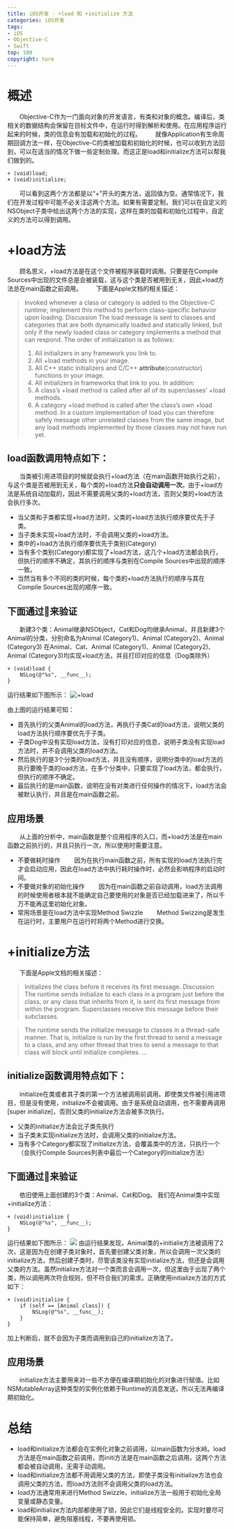 ```yaml
---
title: iOS开发 - +load 和 +initialize 方法
categories: iOS开发
tags:
- iOS
- Objective-C
- Swift 
top: 100
copyright: ture
---
```


# 概述
&emsp;&emsp;Objective-C作为一门面向对象的开发语言，有类和对象的概念。编译后，类相关的数据结构会保留在目标文件中，在运行时得到解析和使用。在应用程序运行起来的时候，类的信息会有加载和初始化的过程。
&emsp;&emsp;就像Application有生命周期回调方法一样，在Objective-C的类被加载和初始化的时候，也可以收到方法回到，可以在适当的情况下做一些定制处理。而这正是load和initialize方法可以帮我们做到的。
```
+ (void)load;
+ (void)initialize;
```
<!-- more -->
&emsp;&emsp;可以看到这两个方法都是以“+”开头的类方法，返回值为空。通常情况下，我们在开发过程中可能不必关注这两个方法。如果有需要定制，我们可以在自定义的NSObject子类中给出这两个方法的实现，这样在类的加载和初始化过程中，自定义的方法可以得到调用。

# +load方法
&emsp;&emsp;顾名思义，+load方法是在这个文件被程序装载时调用。只要是在Compile Sources中出现的文件总是会被装载，这与这个类是否被用到无关，因此+load方法总在main函数之前调用。
&emsp;&emsp;下面是Apple文档的相关描述：
> Invoked whenever a class or category is added to the Objective-C runtime; implement this method to perform class-specific behavior upon loading.
> Discussion
> The load message is sent to classes and categories that are both dynamically loaded and statically linked, but only if the newly loaded class or category implements a method that can respond.
> The order of initialization is as follows:
> 1. All initializers in any framework you link to.
> 2. All +load methods in your image.
> 3. All C++ static initializers and C/C++ __attribute__(constructor) functions in your image.
> 4. All initializers in frameworks that link to you.
> In addition:
> 1. A class’s +load method is called after all of its superclasses’ +load methods.
> 2. A category +load method is called after the class’s own +load method.
> In a custom implementation of load you can therefore safely message other unrelated classes from the same image, but any load methods implemented by those classes may not have run yet.

## load函数调用特点如下：
&emsp;&emsp;当类被引用进项目的时候就会执行+load方法（在main函数开始执行之前），与这个类是否被用到无关，每个类的+load方法**只会自动调用一次**。由于+load方法是系统自动加载的，因此不需要调用父类的+load方法，否则父类的+load方法会执行多次。
- 当父类和子类都实现+load方法时，父类的+load方法执行顺序要优先于子类。
- 当子类未实现+load方法时，不会调用父类的+load方法。
- 类中的+load方法执行顺序要优先于类别(Category)
- 当有多个类别(Category)都实现了+load方法，这几个+load方法都会执行，但执行的顺序不确定，其执行的顺序与类别在Compile Sources中出现的顺序一致。
- 当然当有多个不同的类的时候，每个类的+load方法执行的顺序与其在Compile Sources出现的顺序一致。

## 下面通过🌰来验证
&emsp;&emsp;新建3个类：Animal继承NSObject，Cat和Dog均继承Animal，并且新建3个Animal的分类，分别命名为Animal (Category1)、Animal (Category2)、Animal (Category3)
在Animal、Cat、Animal (Category1)、Animal (Category2)、Animal (Category3)均实现+load方法，并且打印对应的信息（Dog类除外）
```
+ (void)load {
    NSLog(@"%s", __func__);
}
```
运行结果如下图所示：
![](http://pz1livcqe.bkt.clouddn.com/load.jpg '+load')

由上图的运行结果可知：
- 首先执行的父类Animal的load方法，再执行子类Cat的load方法，说明父类的load方法执行顺序要优先于子类。
- 子类Dog中没有实现load方法，没有打印对应的信息，说明子类没有实现load方法时，并不会调用父类的load方法。
- 然后执行的是3个分类的load方法，并且没有顺序，说明分类中的load方法的执行要晚于类的load方法，在多个分类中，只要实现了load方法，都会执行，但执行的顺序不确定。
- 最后执行的是main函数，说明在没有对类进行任何操作的情况下，load方法会被默认执行，并且是在main函数之前。

## 应用场景
&emsp;&emsp;从上面的分析中，main函数是整个应用程序的入口，而+load方法是在main函数之前执行的，并且只执行一次，所以使用时需要注意。
- 不要做耗时操作
&emsp;&emsp;因为在执行main函数之前，所有实现的load方法执行完才会启动应用，因此在load方法中执行耗时操作时，必然会影响程序的启动时间。
- 不要做对象的初始化操作
&emsp;&emsp;因为在main函数之前自动调用，load方法调用的时候使用者根本就不能确定自己要使用的对象是否已经加载进来了，所以千万不能再这里初始化对象。
- 常用场景是在load方法中实现Method Swizzle
&emsp;&emsp;Method Swizzing是发生在运行时，主要用户在运行时将两个Method进行交换。

# +initialize方法
&emsp;&emsp;下面是Apple文档的相关描述：
> Initializes the class before it receives its first message.
> Discussion
> The runtime sends initialize to each class in a program just before the class, or any class that inherits from it, is sent its first message from within the program. Superclasses receive this message before their subclasses.

> The runtime sends the initialize message to classes in a thread-safe manner. That is, initialize is run by the first thread to send a message to a class, and any other thread that tries to send a message to that class will block until initialize completes.
> ...

## initialize函数调用特点如下：
&emsp;&emsp;initialize在类或者其子类的第一个方法被调用前调用。即使类文件被引用进项目，但是没有使用，initialize不会被调用。由于是系统自动调用，也不需要再调用[super initialize]，否则父类的initialize方法会被多次执行。
- 父类的initialize方法会比子类先执行
- 当子类未实现initialize方法时，会调用父类的initialize方法。
- 当有多个Category都实现了initialize方法，会覆盖类中的方法，只执行一个（会执行Compile Sources列表中最后一个Category的initialize方法）

## 下面通过🌰来验证
&emsp;&emsp;依旧使用上面创建的3个类：Animal、Cat和Dog。
我们在Animal类中实现+initialize方法：
```
+ (void)initialize {
    NSLog(@"%s", __func__);
}
```
运行结果如下图所示：
![](http://pz1livcqe.bkt.clouddn.com/749c46aagy1fwgtelwx4zj20fu02jaab.jpg)
由运行结果发现，Animal类的+initialie方法被调用了2次，这是因为在创建子类对象时，首先要创建父类对象，所以会调用一次父类的initialize方法，然后创建子类时，尽管该类没有实现initialize方法，但还是会调用父类的方法。虽然initialize方法对一个类而言会调用一次，但这里由于出现了两个类，所以调用两次符合规则，但不符合我们的需求。正确使用initialize方法的方式如下：
```
+ (void)initialize {
    if (self == [Animal class]) {
        NSLog(@"%s", __func__);
    }
}
```
加上判断后，就不会因为子类而调用到自己的initialize方法了。

## 应用场景
&emsp;&emsp;initialize方法主要用来对一些不方便在编译期初始化的对象进行赋值。比如NSMutableArray这种类型的实例化依赖于Runtime的消息发送，所以无法再编译期初始化。

# 总结
- load和initialize方法都会在实例化对象之前调用，以main函数为分水岭。load方法是在main函数之前调用，而initi方法是在main函数之后调用。这两个方法都会被自动调用，无需手动调用。
- load和initialize方法都不用调用父类的方法，即使子类没有initialize方法也会调用父类的方法，而load方法则不会调用父类的load方法。
- load方法通常用来进行Method Swizzle，initialize方法一般用于初始化全局变量或静态变量。
- load和initialize方法内部都使用了锁，因此它们是线程安全的。实现时要尽可能保持简单，避免阻塞线程，不要再使用锁。